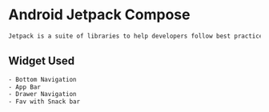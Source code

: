 # Android Jetpack Compose

```bash
Jetpack is a suite of libraries to help developers follow best practices, reduce boilerplate code, and write code that works consistently across Android versions and devices so that developers can focus on the code they care about.
```

## Widget Used
```bash
- Bottom Navigation
- App Bar
- Drawer Navigation
- Fav with Snack bar
```
